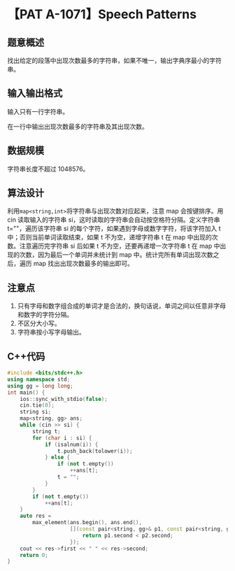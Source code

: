 # 【PAT A-1071】Speech Patterns

## 题意概述

找出给定的段落中出现次数最多的字符串，如果不唯一，输出字典序最小的字符串。

## 输入输出格式

输入只有一行字符串。

在一行中输出出现次数最多的字符串及其出现次数。

## 数据规模

字符串长度不超过 1048576。

## 算法设计

利用`map<string,int>`将字符串与出现次数对应起来，注意 map 会按键排序。用 cin 读取输入的字符串 si，这时读取的字符串会自动按空格符分隔。定义字符串 t=""，遍历该字符串 si 的每个字符，如果遇到字母或数字字符，将该字符加入 t 中；否则当前单词读取结束，如果 t 不为空，递增字符串 t 在 map 中出现的次数。注意遍历完字符串 si 后如果 t 不为空，还要再递增一次字符串 t 在 map 中出现的次数，因为最后一个单词并未统计到 map 中。统计完所有单词出现次数之后，遍历 map 找出出现次数最多的输出即可。

## 注意点

1. 只有字母和数字组合成的单词才是合法的，换句话说，单词之间以任意非字母和数字的字符分隔。
2. 不区分大小写。
3. 字符串按小写字母输出。

## C++代码

```cpp
#include <bits/stdc++.h>
using namespace std;
using gg = long long;
int main() {
    ios::sync_with_stdio(false);
    cin.tie(0);
    string si;
    map<string, gg> ans;
    while (cin >> si) {
        string t;
        for (char i : si) {
            if (isalnum(i)) {
                t.push_back(tolower(i));
            } else {
                if (not t.empty())
                    ++ans[t];
                t = "";
            }
        }
        if (not t.empty())
            ++ans[t];
    }
    auto res =
        max_element(ans.begin(), ans.end(),
                    [](const pair<string, gg>& p1, const pair<string, gg>& p2) {
                        return p1.second < p2.second;
                    });
    cout << res->first << " " << res->second;
    return 0;
}
```
